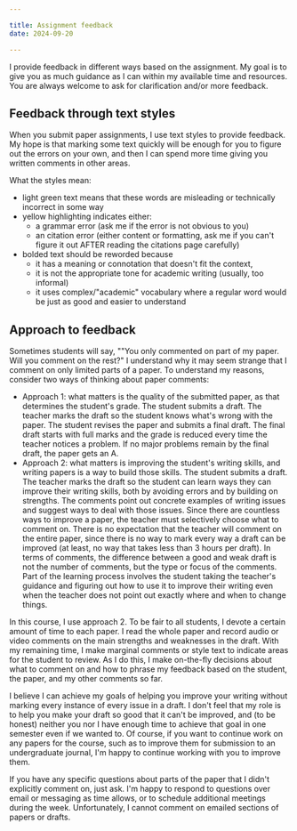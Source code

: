 ```yaml
---

title: Assignment feedback
date: 2024-09-20

---
```


I provide feedback in different ways based on the assignment. My goal is to give you as much guidance as I can within my available time and resources. You are always welcome to ask for clarification and/or more feedback.

## Feedback through text styles

When you submit paper assignments, I use text styles to provide feedback. My hope is that marking some text quickly will be enough for you to figure out the errors on your own, and then I can spend more time giving you written comments in other areas.

What the styles mean:

- light green text means that these words are misleading or technically incorrect in some way
- yellow highlighting indicates either:
	- a grammar error (ask me if the error is not obvious to you)
	- an citation error (either content or formatting, ask me if you can't figure it out AFTER reading the citations page carefully)
- bolded text should be reworded because
	- it has a meaning or connotation that doesn't fit the context,
	- it is not the appropriate tone for academic writing (usually, too informal)
	- it uses complex/"academic" vocabulary where a regular word would be just as good and easier to understand

<!-- explain how to remove these styles and remove comments before submitting final  -->

## Approach to feedback

Sometimes students will say, ""You only commented on part of my paper. Will you comment on the rest?" I understand why it may seem strange that I comment on only limited parts of a paper. To understand my reasons, consider two ways of thinking about paper comments:

- Approach 1: what matters is the quality of the submitted paper, as that determines the student's grade. The student submits a draft. The teacher marks the draft so the student knows what's wrong with the paper. The student revises the paper and submits a final draft. The final draft starts with full marks and the grade is reduced every time the teacher notices a problem. If no major problems remain by the final draft, the paper gets an A.
- Approach 2: what matters is improving the student's writing skills, and writing papers is a way to build those skills. The student submits a draft. The teacher marks the draft so the student can learn ways they can improve their writing skills, both by avoiding errors and by building on strengths. The comments point out concrete examples of writing issues and suggest ways to deal with those issues. Since there are countless ways to improve a paper, the teacher must selectively choose what to comment on. There is no expectation that the teacher will comment on the entire paper, since there is no way to mark every way a draft can be improved (at least, no way that takes less than 3 hours per draft). In terms of comments, the difference between a good and weak draft is not the number of comments, but the type or focus of the comments. Part of the learning process involves the student taking the teacher's guidance and figuring out how to use it to improve their writing even when the teacher does not point out exactly where and when to change things.

In this course, I use approach 2. To be fair to all students, I devote a certain amount of time to each paper. I read the whole paper and record audio or video comments on the main strengths and weaknesses in the draft. With my remaining time, I make marginal comments or style text to indicate areas for the student to review. As I do this, I make on-the-fly decisions about what to comment on and how to phrase my feedback based on the student, the paper, and my other comments so far.

I believe I can achieve my goals of helping you improve your writing without marking every instance of every issue in a draft. I don't feel that my role is to help you make your draft so good that it can't be improved, and (to be honest) neither you nor I have enough time to achieve that goal in one semester even if we wanted to. Of course, if you want to continue work on any papers for the course, such as to improve them for submission to an undergraduate journal, I'm happy to continue working with you to improve them.

If you have any specific questions about parts of the paper that I didn't explicitly comment on, just ask. I'm happy to respond to questions over email or messaging as time allows, or to schedule additional meetings during the week. Unfortunately, I cannot comment on emailed sections of papers or drafts.

<!-- add nutshell link about why I can't comment on emailed sections  -->
<!-- frome email to Mun Hou: Based on your email, I think I didn't communicate the distinction the way I intended. I'm trying to make a distinction between writing where the feedback process is focused on creating an high-quality output (the paper) vs writing where the feedback process is focused on improving writing skills (and the paper is just a means to that end). The former makes sense in a publishing context, where it's important that the entire piece be up to standard, and thus it would be poor practice for an editor to only edit ½ of the piece. And, in most publishing contexts, any piece of writing going through the editing process is good enough at the start that it's realistic to provide feedback on the whole piece.

But in a course, the paper is an artificial construct designed to help students learn skills, so 1) it's not actually important to make sure the whole paper meets a high standard, except in the sense that it affects the student's grade, and 2) the drafts are not strong enough that, in the time limits of the semester, one can realistically make enough comments to get most papers to a version that meets a high standard of writing. -->

<!-- revision:

Many students think that the purpose of feedback is for the instructor to tell the student everything that is "wrong" with the paper. If the student fixes the "mistakes" properly, the paper will get an A. They think of the paper like a test - no mistakes means full marks, so any grade below that is due to an error.
--->

<!-- from ChatGPT chat:

**How I Give Feedback on Your Work**

Most students think their goal in this class is to earn a high grade. They may recognize the value of learning and find the course interesting, but their focus on the final grade frames all aspects of the class: the paper is written to prove mastery of certain skills, those skills are meant to earn a high grade, and feedback is simply to show what needs to be fixed to get that grade. In this view, good feedback tells you everything to correct and how to do it to make your paper an "A" paper. The focus is on the quality of the paper itself rather than developing your academic skills. While you may not have explicitly thought about the purpose of feedback, I suspect most of you see it this way intuitively.

**My Feedback Approach**

In this course, my focus is on helping you become a stronger writer overall, not just improving your paper to earn a particular grade. I care more about your skills than the final product. My feedback is meant to help you grow as a writer by building on your strengths and addressing recurring challenges.

Since there are countless ways to refine a draft, and time is limited, it's impossible to mark every potential improvement. I choose my comments strategically, focusing on areas that will have the greatest impact on your development rather than marking every single issue.

I do not mark every error because pointing out each mistake can be overwhelming and does not always lead to meaningful learning. Instead, I prioritize feedback that helps you recognize patterns in your writing and learn how to improve those patterns in future drafts. There may be large sections of your paper that I do not comment on, especially if those sections are effective or if the feedback I provide elsewhere can be broadly applied. This selective approach encourages you to think critically about your work and apply feedback independently, promoting long-term growth and self-sufficiency as a writer.

To be fair to all students, I spend a set amount of time on each paper. I read the entire draft and provide audio or video comments highlighting the main strengths and areas for improvement. With any remaining time, I add marginal comments or use text styling to indicate areas for review. My comments are always guided by what I believe will be most beneficial for your growth as a writer. A key part of your learning process is using this guidance to improve other areas of your writing.

Effective feedback is about helping you grow without overwhelming you or aiming for unattainable perfection in one draft. If you have questions about parts of your paper that I didn’t explicitly comment on, please ask. I'm happy to respond to questions over email or schedule meetings during the week as time allows. However, I cannot comment on emailed sections of papers or drafts.

My feedback is here to help you become a more confident, capable writer. Use my comments as a starting point for reflection and improvement, and remember that each draft and revision is a step toward building your skills further.

 -->
